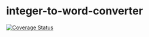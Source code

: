 # integer-to-word-converter

[![Coverage Status](https://coveralls.io/repos/github/guilhermegouw/integer-to-word-converter/badge.svg?branch=main)](https://coveralls.io/github/guilhermegouw/integer-to-word-converter?branch=main)